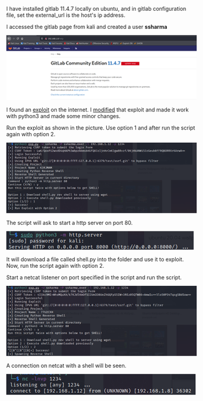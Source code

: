 I have installed gitlab 11.4.7 locally on ubuntu, and in gitlab configuration file, set the external_url is the host's ip address.

I accessed the gitlab page from kali and created a user **ssharma**

![](/imgs/t3p8.png)

I found an [exploit](https://github.com/mohinparamasivam/GitLab-11.4.7-Authenticated-Remote-Code-Execution) on the internet.
I [modified](/task3/exp.py) that exploit and made it work with python3 and made some minor changes.

Run the exploit as shown in the picture. Use option 1 and after run the script again with option 2.

![](/imgs/newone.png)

The script will ask to start a http server on port 80.

![](/imgs/t3p10.png)

It will download a file called shell.py into the folder and use it to exploit.
Now, run the script again with option 2.

Start a netcat listener on port specified in the script and run the script.

![](/imgs/t3p11.png)

A connection on netcat with a shell will be seen.

![](/imgs/t3p12.png)

